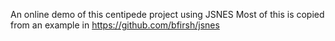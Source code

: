 An online demo of this centipede project using JSNES
Most of this is copied from an example in https://github.com/bfirsh/jsnes